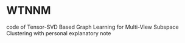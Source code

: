 # WTNNM
code of Tensor-SVD Based Graph Learning for Multi-View Subspace Clustering with personal explanatory note
